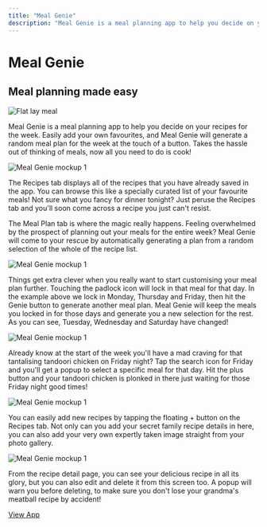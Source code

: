 ```yaml
---
title: "Meal Genie"
description: "Meal Genie is a meal planning app to help you decide on your recipes for the week."
---
```


# Meal Genie

## Meal planning made easy

![Flat lay meal](../images/meal-genie.webp)

Meal Genie is a meal planning app to help you decide on your recipes for the week. Easily add your own favourites, and Meal Genie will generate a random meal plan for the week at the touch of a button. Takes the hassle out of thinking of meals, now all you need to do is cook!

![Meal Genie mockup 1](../images/meal-genie-mockup-1.webp)

The Recipes tab displays all of the recipes that you have already saved in the app. You can browse this like a specially curated list of your favourite meals! Not sure what you fancy for dinner tonight? Just peruse the Recipes tab and you'll soon come across a recipe you just can't resist.

The Meal Plan tab is where the magic really happens. Feeling overwhelmed by the prospect of planning out your meals for the entire week? Meal Genie will come to your rescue by automatically generating a plan from a random selection of the whole of the recipe list.

![Meal Genie mockup 1](../images/meal-genie-mockup-2.webp)

Things get extra clever when you really want to start customising your meal plan further. Touching the padlock icon will lock in that meal for that day. In the example above we lock in Monday, Thursday and Friday, then hit the Genie button to generate another meal plan. Meal Genie will keep the meals you locked in for those days and generate you a new selection for the rest. As you can see, Tuesday, Wednesday and Saturday have changed!

![Meal Genie mockup 1](../images/meal-genie-mockup-3.webp)

Already know at the start of the week you'll have a mad craving for that tantalising tandoori chicken on Friday night? Tap the search icon for Friday and you'll get a popup to select a specific meal for that day. Hit the plus button and your tandoori chicken is plonked in there just waiting for those Friday night good times!

![Meal Genie mockup 1](../images/meal-genie-mockup-4.webp)

You can easily add new recipes by tapping the floating + button on the Recipes tab. Not only can you add your secret family recipe details in here, you can also add your very own expertly taken image straight from your photo gallery.

![Meal Genie mockup 1](../images/meal-genie-mockup-5.webp)

From the recipe detail page, you can see your delicious recipe in all its glory, but you can also edit and delete it from this screen too. A popup will warn you before deleting, to make sure you don't lose your grandma's meatball recipe by accident!

[View App](https://mealgenie.luketheweb.dev)
